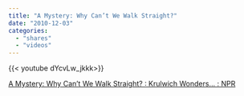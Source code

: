 ```yaml
---
title: "A Mystery: Why Can’t We Walk Straight?"
date: "2010-12-03"
categories:
  - "shares"
  - "videos"
---
```


<div style="width: 70vw;">{{< youtube dYcvLw_jkkk>}}</div>

[A Mystery: Why Can’t We Walk Straight? : Krulwich Wonders… : NPR](http://www.npr.org/blogs/krulwich/2010/11/03/131050832/a-mystery-why-can-t-we-walk-straight)
